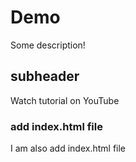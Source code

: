 # Demo

Some description!

## subheader

Watch tutorial on YouTube


### add index.html file

I am also add index.html file
